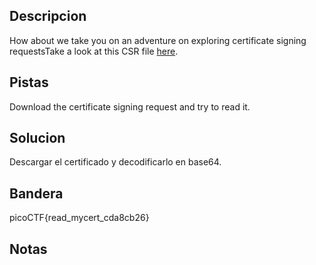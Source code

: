 ## Descripcion
How about we take you on an adventure on exploring certificate signing requestsTake a look at this CSR file [here](https://artifacts.picoctf.net/c/422/readmycert.csr).

## Pistas
Download the certificate signing request and try to read it.

## Solucion
Descargar el certificado y decodificarlo en base64.

## Bandera
picoCTF{read_mycert_cda8cb26}

## Notas


